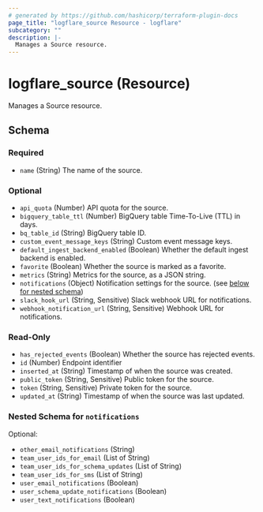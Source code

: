 ```yaml
---
# generated by https://github.com/hashicorp/terraform-plugin-docs
page_title: "logflare_source Resource - logflare"
subcategory: ""
description: |-
  Manages a Source resource.
---
```


# logflare_source (Resource)

Manages a Source resource.



<!-- schema generated by tfplugindocs -->
## Schema

### Required

- `name` (String) The name of the source.

### Optional

- `api_quota` (Number) API quota for the source.
- `bigquery_table_ttl` (Number) BigQuery table Time-To-Live (TTL) in days.
- `bq_table_id` (String) BigQuery table ID.
- `custom_event_message_keys` (String) Custom event message keys.
- `default_ingest_backend_enabled` (Boolean) Whether the default ingest backend is enabled.
- `favorite` (Boolean) Whether the source is marked as a favorite.
- `metrics` (String) Metrics for the source, as a JSON string.
- `notifications` (Object) Notification settings for the source. (see [below for nested schema](#nestedatt--notifications))
- `slack_hook_url` (String, Sensitive) Slack webhook URL for notifications.
- `webhook_notification_url` (String, Sensitive) Webhook URL for notifications.

### Read-Only

- `has_rejected_events` (Boolean) Whether the source has rejected events.
- `id` (Number) Endpoint identifier
- `inserted_at` (String) Timestamp of when the source was created.
- `public_token` (String, Sensitive) Public token for the source.
- `token` (String, Sensitive) Private token for the source.
- `updated_at` (String) Timestamp of when the source was last updated.

<a id="nestedatt--notifications"></a>
### Nested Schema for `notifications`

Optional:

- `other_email_notifications` (String)
- `team_user_ids_for_email` (List of String)
- `team_user_ids_for_schema_updates` (List of String)
- `team_user_ids_for_sms` (List of String)
- `user_email_notifications` (Boolean)
- `user_schema_update_notifications` (Boolean)
- `user_text_notifications` (Boolean)
